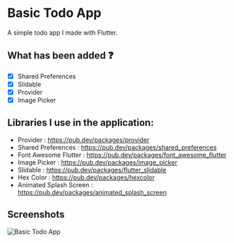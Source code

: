 # Basic Todo App

A simple todo app I made with Flutter.

##  What has been added :question:
- [x] Shared Preferences
- [x] Slidable
- [x] Provider
- [x] Image Picker

##  Libraries I use in the application:
- Provider : https://pub.dev/packages/provider
- Shared Preferences : https://pub.dev/packages/shared_preferences
- Font Awesome Flutter : https://pub.dev/packages/font_awesome_flutter
- Image Picker : https://pub.dev/packages/image_picker
- Slidable : https://pub.dev/packages/flutter_slidable
- Hex Color : https://pub.dev/packages/hexcolor
- Animated Splash Screen : https://pub.dev/packages/animated_splash_screen


## Screenshots
![Basic Todo App](https://media.giphy.com/media/COcfaK5EQV7jZYN9Tw/giphy.gif)
